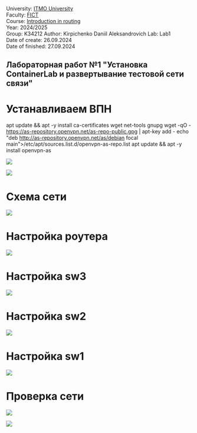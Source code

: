 University: [ITMO University](https://itmo.ru/ru/)  
Faculty: [FICT](https://fict.itmo.ru)  
Course: [Introduction in routing](https://itmo-ict-faculty.github.io/network-programming/education/labs2023_2024/lab1/lab1/)  
Year: 2024/2025  
Group: K34212
Author: Kirpichenko Daniil Aleksandrovich
Lab: Lab1  
Date of create: 26.09.2024  
Date of finished: 27.09.2024  




## Лабораторная работ №1 "Установка ContainerLab и развертывание тестовой сети связи"



# Устанавливаем ВПН

apt update && apt -y install ca-certificates wget net-tools gnupg
wget -qO - https://as-repository.openvpn.net/as-repo-public.gpg | apt-key add -
echo "deb http://as-repository.openvpn.net/as/debian focal main">/etc/apt/sources.list.d/openvpn-as-repo.list
apt update && apt -y install openvpn-as


![](https://github.com/ko1ll/2023_2024-introduction_in_routing-k33212-kirpichenko-d-a/blob/main/photos/1.jpg)

![](https://github.com/ko1ll/2023_2024-introduction_in_routing-k33212-kirpichenko-d-a/blob/main/photos/2.jpg)

# Схема сети

![](https://github.com/ko1ll/2023_2024-introduction_in_routing-k33212-kirpichenko-d-a/blob/main/photos/9.jpg)

# Настройка роутера

![](https://github.com/ko1ll/2023_2024-introduction_in_routing-k33212-kirpichenko-d-a/blob/main/photos/3.jpg)

# Настройка sw3

![](https://github.com/ko1ll/2023_2024-introduction_in_routing-k33212-kirpichenko-d-a/blob/main/photos/4.jpg)

# Настройка sw2

![](https://github.com/ko1ll/2023_2024-introduction_in_routing-k33212-kirpichenko-d-a/blob/main/photos/5.jpg)

# Настройка sw1

![](https://github.com/ko1ll/2023_2024-introduction_in_routing-k33212-kirpichenko-d-a/blob/main/photos/6.jpg)

# Проверка сети

![](https://github.com/ko1ll/2023_2024-introduction_in_routing-k33212-kirpichenko-d-a/blob/main/photos/7.jpg)

![](https://github.com/ko1ll/2023_2024-introduction_in_routing-k33212-kirpichenko-d-a/blob/main/photos/8.jpg)

